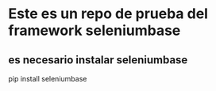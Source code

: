 # Este es un repo de prueba del framework seleniumbase
## es necesario instalar seleniumbase
pip install seleniumbase
